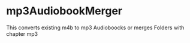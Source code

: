 # mp3AudiobookMerger
This converts existing m4b to mp3 Audioboocks or merges Folders with chapter mp3
